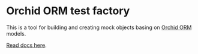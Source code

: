 # Orchid ORM test factory

This is a tool for building and creating mock objects basing on [Orchid ORM](https://github.com/romeerez/orchid-orm/tree/main/packages/orm) models.

[Read docs here](https://orchid-orm.netlify.app/guide/orm-test-factories.html).
